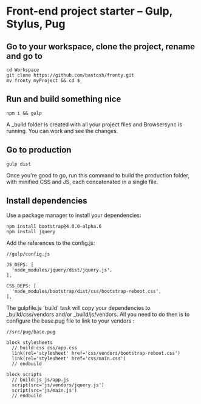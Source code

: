 # Front-end project starter – Gulp, Stylus, Pug

## Go to your workspace, clone the project, rename and go to

```
cd Workspace
git clone https://github.com/bastosh/fronty.git
mv fronty myProject && cd $_
```
## Run and build something nice
```
npm i && gulp
```
A \_build folder is created with all your project files and Browsersync is running. You can work and see the changes.

## Go to production
```
gulp dist
```
Once you're good to go, run this command to build the production folder, with minified CSS and JS, each concatenated in a single file.

## Install dependencies

Use a package manager to install your dependencies:
```
npm install bootstrap@4.0.0-alpha.6
npm install jquery
```

Add the references to the config.js:
```
//gulp/config.js

JS_DEPS: [
  'node_modules/jquery/dist/jquery.js',
],

CSS_DEPS: [
  'node_modules/bootstrap/dist/css/bootstrap-reboot.css',
],
```

The gulpfile.js 'build' task will copy your dependencies to \_build/css/vendors and/or \_build/js/vendors. All you need to do then is to configure the base.pug file to link to your vendors :
```
//src/pug/base.pug

block stylesheets
  // build:css css/app.css
  link(rel='stylesheet' href='css/vendors/bootstrap-reboot.css')
  link(rel='stylesheet' href='css/main.css')
  // endbuild

block scripts
  // build:js js/app.js
  script(src='js/vendors/jquery.js')
  script(src='js/main.js')
  // endbuild
```
